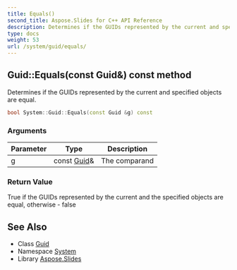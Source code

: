 ```yaml
---
title: Equals()
second_title: Aspose.Slides for C++ API Reference
description: Determines if the GUIDs represented by the current and specified objects are equal.
type: docs
weight: 53
url: /system/guid/equals/
---
```

## Guid::Equals(const Guid\&) const method


Determines if the GUIDs represented by the current and specified objects are equal.

```cpp
bool System::Guid::Equals(const Guid &g) const
```


### Arguments

| Parameter | Type | Description |
| --- | --- | --- |
| g | const [Guid](../)\& | The comparand |

### Return Value

True if the GUIDs represented by the current and the specified objects are equal, otherwise - false

## See Also

* Class [Guid](../)
* Namespace [System](../../)
* Library [Aspose.Slides](../../../)